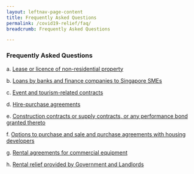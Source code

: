 ```yaml
---
layout: leftnav-page-content
title: Frequently Asked Questions
permalink: /covid19-relief/faq/
breadcrumb: Frequently Asked Questions

---
```


### Frequently Asked Questions ###

a. [Lease or licence of non-residential property](/covid19-relief/faq/lease-licence)

b. [Loans by banks and finance companies to Singapore SMEs](/covid19-relief/faq/sme-loans)

c. [Event and tourism-related contracts](/covid19-relief/faq/Event-or-tourism-related-contract)

d. [Hire-purchase agreements](/covid19-relief/faq/Hire-purchase-agreements)

e. [Construction contracts or supply contracts, or any performance bond granted thereto](/covid19-relief/faq/Construction)

f. [Options to purchase and sale and purchase agreements with housing developers](/covid19-relief/faq/OTPs-and-S-and-P-agreements)

g. [Rental agreements for commercial equipment](/covid19-relief/faq/rental-agreements)

h. [Rental relief provided by Government and Landlords](/covid19-relief/faq/rental-relief)
